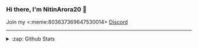 ### Hi there, I'm NitinArora20 👋

Join my <:meme:803637369647530014> [Discord](https://discord.gg/XZeZS4q35h)

---


<details>
  <summary>:zap: Github Stats</summary>

![Stats](https://github-readme-stats.vercel.app/api?username=NitinArora2&&show_icons=true&title_color=ffd700&icon_color=bb2acf&text_color=FFFFFF&bg_color=151515)
